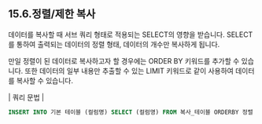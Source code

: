 ## 15.6.정렬/제한 복사 
데이터를 복사할 때 서브 쿼리 형태로 적용되는 SELECT의 영향을 받습니다. SELECT를 통하여 출력되는 데이터의 정렬 형태, 데이터의 개수만 복사하게 됩니다.  

만일 정렬이 된 데이터로 복사하고자 할 경우에는 ORDER BY 키워드를 추가할 수 있습 니다. 또한 데이터의 일부 내용만 추출할 수 있는 LIMIT 키워드로 같이 사용하여 데이터 를 복사할 수 있습니다.  

| 쿼리 문법 | 
```sql
INSERT INTO 기본 테이블 (컬럼명) SELECT (컬럼명) FROM 복사_테이블 ORDERBY 정렬 컬럼 LIMIT 개수 제한; 
```